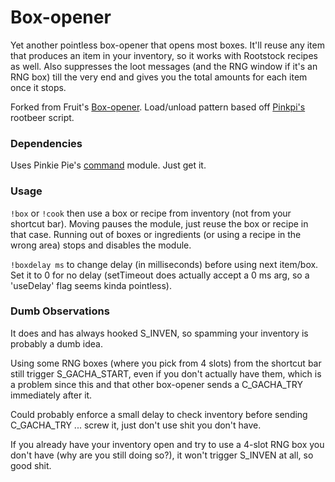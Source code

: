 # Box-opener
Yet another pointless box-opener that opens most boxes. It'll reuse any item that produces an item in your inventory, so it works with Rootstock recipes as well. Also suppresses the loot messages (and the RNG window if it's an RNG box) till the very end and gives you the total amounts for each item once it stops.

Forked from Fruit's [Box-opener](https://github.com/soler91/box-opener). Load/unload pattern based off [Pinkpi's](https://github.com/pinkipi) rootbeer script.

### Dependencies
Uses Pinkie Pie's [command](https://github.com/pinkipi/command) module. Just get it.

### Usage
`!box` or `!cook` then use a box or recipe from inventory (not from your shortcut bar). Moving pauses the module, just reuse the box or recipe in that case. Running out of boxes or ingredients (or using a recipe in the wrong area) stops and disables the module.

`!boxdelay ms` to change delay (in milliseconds) before using next item/box. Set it to 0 for no delay (setTimeout does actually accept a 0 ms arg, so a 'useDelay' flag seems kinda pointless).

### Dumb Observations
It does and has always hooked S_INVEN, so spamming your inventory is probably a dumb idea.

Using some RNG boxes (where you pick from 4 slots) from the shortcut bar still trigger S_GACHA_START, even if you don't actually have them, which is a problem since this and that other box-opener sends a C_GACHA_TRY immediately after it.

Could probably enforce a small delay to check inventory before sending C_GACHA_TRY ... screw it, just don't use shit you don't have.

If you already have your inventory open and try to use a 4-slot RNG box you don't have (why are you still doing so?), it won't trigger S_INVEN at all, so good shit.
